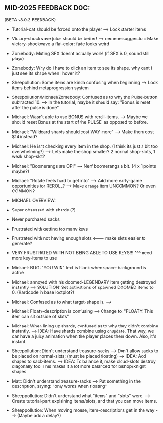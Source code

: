 

## MID-2025 FEEDBACK DOC:
(BETA v3.0.2 FEEDBACK)


- Tutorial-cat should be forced onto the player
--> Lock starter items



- Victory-shockwave juice should be better!
--> nemene suggestion: Make victory-shockwave a flat-color: fade looks weird


- Zomebody: Muting SFX doesnt actually work! (if SFX is 0, sound still plays)


- Zomebody: Why do i have to click an item to see its shape. why cant i just see its shape when i hover it?



- Sheepollution: Some items are kinda confusing when beginning
--> Lock items behind metaprogression system


- Sheepollution/Michael/Zomebody: 
Confused as to why the Pulse-button subtracted 10.
--> In the tutorial, maybe it should say: 
"Bonus is reset after the pulse is done"


- Michael: Wasn't able to use BONUS with reroll-items.
--> Maybe we should reset Bonus at the start of the PULSE, as opposed to before.


- Michael: "Wildcard shards should cost WAY more"
--> Make them cost $14 instead?


- Michael: He isnt checking every item in the shop.
(I think its just a bit too overwhelming?)
--> Lets make the shop smaller? 2 normal shop-slots, 1 weak shop-slot?


- Michael: "Boomerangs are OP!"
--> Nerf boomerangs a bit. (4 x 1 points maybe?)


- Michael: "Rotate feels hard to get into"
--> Add more early-game opportunities for REROLL?
--> Make `orange` item UNCOMMON? Or even COMMON?



- MICHAEL OVERVIEW: 
- Super obsessed with shards (?)
- Never purchased sacks
- Frustrated with getting too many keys
- Frustrated with not having enough slots <--- make slots easier to generate?
- VERY FRUSTRATED WITH NOT BEING ABLE TO USE KEYS!!!
^^^ need more key-items to use


- Michael: BUG:
"YOU WIN" text is black when space-background is active


- Michael: annoyed with his doomed-LEGENDARY item getting destroyed instantly
--> SOLUTION: Set activations of spawned DOOMED items to 0.
(Hardcode in base lootplot?)


- Michael: 
Confused as to what target-shape is.
--> 

- Michael: Floaty-description is confusing
--> Change to: "FLOATY: This item can sit outside of slots"


- Michael: When lining up shards, confused as to why they didn't combine instantly.
--> IDEA: Have shards combine using `onUpdate`. That way, we can have a juicy animation when the player places them down. Also, it's instant.


- Sheepollution: Didn't understand treasure-sacks
--> Don't allow sacks to be placed on normal-slots; (must be placed floating)
--> IDEA: Add shapes to sack-items.
--> IDEA: To balance it, make cloud-slots destroy diagonally too. This makes it a lot more balanced for bishop/knight shapes

- Matt: Didn't understand treasure-sacks
--> Put something in the description, saying: "only works when floating"


- Sheeppollution: Didn't understand what "items" and "slots" were.
--> Create tutorial-part explaining items/slots, and that you can move items.


- Sheeppollution: When moving mouse, item-descriptions get in the way
--> (Maybe add a delay?)


